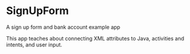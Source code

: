 # SignUpForm
A sign up form and bank account example app

This app teaches about connecting XML attributes to Java, activities and intents, and user input.
